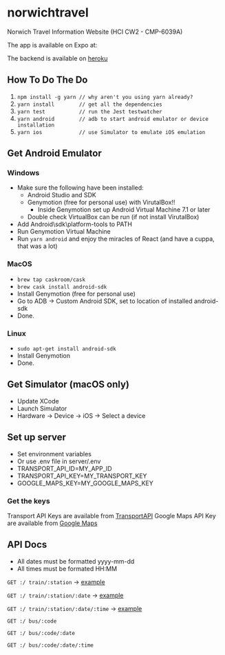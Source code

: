 # norwichtravel
Norwich Travel Information Website (HCI CW2 - CMP-6039A)

The app is available on Expo at:

The backend is available on [heroku](https://norwichtravelapi.herokuapp.com)

## How To Do The Do

1. `npm install -g yarn // why aren't you using yarn already?`
1. `yarn install        // get all the dependencies`
1. `yarn test           // run the Jest testwatcher`
1. `yarn android        // adb to start android emulator or device installation`
1. `yarn ios            // use Simulator to emulate iOS emulation`

## Get Android Emulator

### Windows
* Make sure the following have been installed:
    * Android Studio and SDK
    * Genymotion (free for personal use) with VirutalBox!!
        * Inside Genymotion set up Android Virtual Machine 7.1 or later
    * Double check VirtualBox can be run (if not install VirutalBox)
* Add Android\sdk\platform-tools to PATH
* Run Genymotion Virtual Machine
* Run `yarn android` and enjoy the miracles of React (and have a cuppa, that was a lot)

### MacOS
* `brew tap caskroom/cask`
* `brew cask install android-sdk`
* Install Genymotion (free for personal use)
* Go to ADB -> Custom Android SDK, set to location of installed android-sdk
* Done.

### Linux
* `sudo apt-get install android-sdk`
* Install Genymotion
* Done.

## Get Simulator (macOS only)
* Update XCode
* Launch Simulator
* Hardware -> Device -> iOS -> Select a device

## Set up server
* Set environment variables
* Or use .env file in server/.env
* TRANSPORT_API_ID=MY_APP_ID
* TRANSPORT_API_KEY=MY_TRANSPORT_KEY
* GOOGLE_MAPS_KEY=MY_GOOGLE_MAPS_KEY

### Get the keys
Transport API Keys are available from [TransportAPI](https://developer.transportapi.com)
Google Maps API Key are available from [Google Maps](https://developers.google.com/maps/documentation/javascript/get-api-key)


## API Docs
* All dates must be formatted yyyy-mm-dd
* All times must be formated HH:MM

`GET :/ train/:station` -> [example](https://norwichtravelapi.herokuapp.com/train/NRW)

`GET :/ train/:station/:date` -> [example](https://norwichtravelapi.herokuapp.com/train/NRW/2018-01-01)

`GET :/ train/:station/:date/:time` -> [example](https://norwichtravelapi.herokuapp.com/train/NRW/2018-01-01/15:00)

`GET :/ bus/:code`

`GET :/ bus/:code/:date`

`GET :/ bus/:code/:date/:time`

